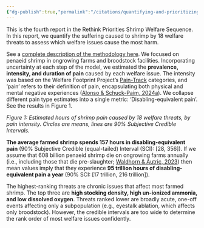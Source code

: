 ```yaml
---
{"dg-publish":true,"permalink":"/citations/quantifying-and-prioritizing-shrimp-welfare-threats-rethink-priorities/","tags":["shrimp crustaceans"],"created":"2025-10-23T17:42:45.382+01:00","updated":"2025-10-23T18:12:10.211+01:00"}
---
```


This is the fourth report in the Rethink Priorities Shrimp Welfare Sequence. In this report, we quantify the suffering caused to shrimp by 18 welfare threats to assess which welfare issues cause the most harm.

See a [complete description of the methodology here](https://rethinkpriorities.github.io/quantifying_shrimp_pain/). We focused on penaeid shrimp in ongrowing farms and broodstock facilities. Incorporating uncertainty at each step of the model, we estimated the **prevalence, intensity, and duration of pain** caused by each welfare issue. The intensity was based on the Welfare Footprint Project’s [Pain-Track](https://welfarefootprint.org/research-projects/pain-tracks/) categories, and ‘pain’ refers to their definition of pain, encapsulating both physical and mental negative experiences ([Alonso & Schuck-Paim, 2024a](https://doi.org/10.17605/OSF.IO/Y6NJH)). We collapse different pain type estimates into a single metric: ‘Disabling-equivalent pain’. See the results in Figure 1.

*Figure 1: Estimated hours of shrimp pain caused by 18 welfare threats, by pain intensity. Circles are means, lines are 90% Subjective Credible Intervals.*

**The average farmed shrimp spends 157 hours in disabling-equivalent pain** (90% Subjective Credible (equal-tailed) Interval (SCI): [28, 356]). If we assume that 608 billion penaeid shrimp die on ongrowing farms annually (i.e., including those that die pre-slaughter; [Waldhorn & Autric, 2023](http://doi.org/10.31219/osf.io/b8n3t)) then mean values imply that they experience **95 trillion hours of disabling-equivalent pain a year** (90% SCI: [17 trillion, 216 trillion]).

The highest-ranking threats are chronic issues that affect most farmed shrimp. The top three are **high stocking density, high un-ionized ammonia, and low dissolved oxygen**. Threats ranked lower are broadly acute, one-off events affecting only a subpopulation (e.g., eyestalk ablation, which affects only broodstock). However, the credible intervals are too wide to determine the rank order of most welfare issues confidently.